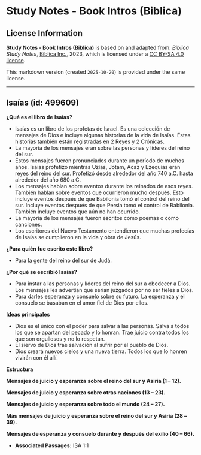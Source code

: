 # Study Notes - Book Intros (Biblica)

## License Information

**Study Notes - Book Intros (Biblica)** is based on and adapted from: _Biblica Study Notes_, [Biblica Inc.](https://www.biblica.com/), 2023, which is licensed under a [CC BY-SA 4.0 license](https://creativecommons.org/licenses/by-sa/4.0/legalcode.en).

This markdown version (created `2025-10-20`) is provided under the same license.



--------------------------------

## Isaías (id: 499609)

**¿Qué es el libro de** **Isaías?**

* Isaías es un libro de los profetas de Israel. Es una colección de mensajes de Dios e incluye algunas historias de la vida de Isaías. Estas historias también están registradas en 2 Reyes y 2 Crónicas.
* La mayoría de los mensajes eran sobre las personas y líderes del reino del sur.
* Estos mensajes fueron pronunciados durante un período de muchos años. Isaías profetizó mientras Uzías, Jotam, Acaz y Ezequías eran reyes del reino del sur. Profetizó desde alrededor del año 740 a.C. hasta alrededor del año 680 a.C.
* Los mensajes hablan sobre eventos durante los reinados de esos reyes. También hablan sobre eventos que ocurrieron mucho después. Esto incluye eventos después de que Babilonia tomó el control del reino del sur. Incluye eventos después de que Persia tomó el control de Babilonia. También incluye eventos que aún no han ocurrido.
* La mayoría de los mensajes fueron escritos como poemas o como canciones.
* Los escritores del Nuevo Testamento entendieron que muchas profecías de Isaías se cumplieron en la vida y obra de Jesús.

**¿Para quién fue escrito este libro?**

* Para la gente del reino del sur de Judá.

**¿Por qué se escribió Isaías?**

* Para instar a las personas y líderes del reino del sur a obedecer a Dios. Los mensajes les advertían que serían juzgados por no ser fieles a Dios.
* Para darles esperanza y consuelo sobre su futuro. La esperanza y el consuelo se basaban en el amor fiel de Dios por ellos.

**Ideas principales**

* Dios es el único con el poder para salvar a las personas. Salva a todos los que se apartan del pecado y lo honran. Trae juicio contra todos los que son orgullosos y no lo respetan.
* El siervo de Dios trae salvación al sufrir por el pueblo de Dios.
* Dios creará nuevos cielos y una nueva tierra. Todos los que lo honren vivirán con él allí.

**Estructura**

**Mensajes de juicio y esperanza** **sobre el reino del sur y Asiria (1 – 12\).**

**Mensajes de juicio y esperanza sobre otras naciones (13 – 23\).**

**Mensajes de juicio y esperanza sobre todo el mundo (24 – 27\).**

**Más mensajes de juicio y esperanza sobre el reino del sur y Asiria (28 –** **39\).**

**Mensajes de esperanza y consuelo durante y después del exilio (40 – 66\).**

* **Associated Passages:** ISA 1:1

